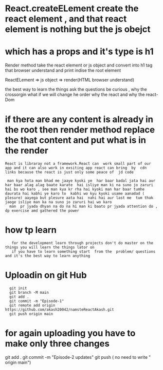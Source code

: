 #  React.createELement create the react element , and that react  element is  nothing but the  js obejct
# which has a props and it's type is h1
 Render method take the react  element or js object and  convert into h1  tag that browser understand  and print indise the root element 

  ReactELement => js object =>  render(HTML browser understand) 
  
  the best way to learn the things ask the questions  be  curious  ,  why the crossorgin what if we will change he order  why the react and why the react-Dom 
 #  if there are any content is already in the root then render method replace the  that content and put what is in the render
  
    React is libraray not a framework.React can  work small part of our app and it can also work in exsiting app react can bring  by  cdn links because the react is just only some peace of  jd code

     man kya hota man bhad me jaaye kyoki ye  har baar badal jata hai aur har baar alag alag baate karate  hai isliye man ki na suno jo zaruri hai bs wo karo , see man kya kr rha hai kyoki man har baar tumhe  daurata hai kabhi ye karo to  kabhi wo kyu kyoki usame aanadad ( plesure) aayega but plesure aata hai  nahi hai aur last me  tum thak jaoge isliye man ka na suno jo zaruri hai wo karo
      man  pr jyada dhyan na do na hi man ki baato pr jyada attention do ,  dp exercise amd gathered the power
   # how tp learn   
       for the development learn through projects don't do master on the things you will learn the things lator on
       if you have to learn something start  from the  problem/ questions and it's the best way to learn anything
 
   # Uploadin on git Hub
      git init
      git branch -M main
      git add .
      git commit -m "Episode-1"
      git remote add origin https://github.com/akash20042/namsteReactAkash.git
      git push origin main
   # for again uploading you have to make only three changes
   git add .
   git commit -m "Episode-2 updates"
   git push ( no need to write " origin main")
